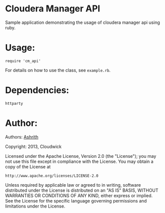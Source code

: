Cloudera Manager API
====================

Sample application demonstrating the usage of cloudera manager api using ruby.

Usage:
=====

```
require 'cm_api'
```

For details on how to use the class, see `example.rb`.


Dependencies:
=============

```
httparty
```

Author:
======

Authors: [Ashrith](ashrith@cloudwick.com)

Copyright: 2013, Cloudwick

Licensed under the Apache License, Version 2.0 (the "License"); you may not use this file except in compliance with the License. You may obtain a copy of the License at

```
http://www.apache.org/licenses/LICENSE-2.0
```

Unless required by applicable law or agreed to in writing, software distributed under the License is distributed on an "AS IS" BASIS, WITHOUT WARRANTIES OR CONDITIONS OF ANY KIND, either express or implied. See the License for the specific language governing permissions and limitations under the License.